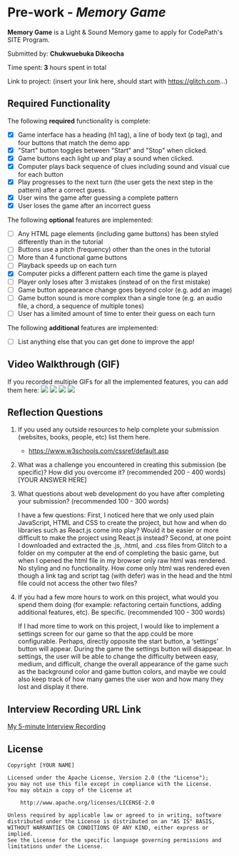 # Pre-work - _Memory Game_

**Memory Game** is a Light & Sound Memory game to apply for CodePath's SITE Program.

Submitted by: **Chukwuebuka Dikeocha**

Time spent: **3** hours spent in total

Link to project: (insert your link here, should start with https://glitch.com...)

## Required Functionality

The following **required** functionality is complete:

- [x] Game interface has a heading (h1 tag), a line of body text (p tag), and four buttons that match the demo app
- [x] "Start" button toggles between "Start" and "Stop" when clicked.
- [x] Game buttons each light up and play a sound when clicked.
- [x] Computer plays back sequence of clues including sound and visual cue for each button
- [x] Play progresses to the next turn (the user gets the next step in the pattern) after a correct guess.
- [x] User wins the game after guessing a complete pattern
- [x] User loses the game after an incorrect guess

The following **optional** features are implemented:

- [ ] Any HTML page elements (including game buttons) has been styled differently than in the tutorial
- [ ] Buttons use a pitch (frequency) other than the ones in the tutorial
- [ ] More than 4 functional game buttons
- [ ] Playback speeds up on each turn
- [x] Computer picks a different pattern each time the game is played
- [ ] Player only loses after 3 mistakes (instead of on the first mistake)
- [ ] Game button appearance change goes beyond color (e.g. add an image)
- [ ] Game button sound is more complex than a single tone (e.g. an audio file, a chord, a sequence of multiple tones)
- [ ] User has a limited amount of time to enter their guess on each turn

The following **additional** features are implemented:

- [ ] List anything else that you can get done to improve the app!

## Video Walkthrough (GIF)

If you recorded multiple GIFs for all the implemented features, you can add them here:
![](gif1-link-here)
![](gif2-link-here)
![](gif3-link-here)
![](gif4-link-here)

## Reflection Questions

1. If you used any outside resources to help complete your submission (websites, books, people, etc) list them here.
   - https://www.w3schools.com/cssref/default.asp

2. What was a challenge you encountered in creating this submission (be specific)? How did you overcome it? (recommended 200 - 400 words)
   [YOUR ANSWER HERE]

3. What questions about web development do you have after completing your submission? (recommended 100 - 300 words)
   
   I have a few questions:
First, I noticed here that we only used plain JavaScript, HTML and CSS to create the project, but how and when do libraries such as React.js come into play? Would it be easier or more difficult to make the project using React.js instead?
Second, at one point I downloaded and extracted the .js, .html, and .css files from Glitch to a folder on my computer at the end of completing the basic game, but when I opened the html file in my browser only raw html was rendered. No styling and no functionality. How come only html was rendered even though a link tag and script tag (with defer) was in the head and the html file could not access the other two files?


4. If you had a few more hours to work on this project, what would you spend them doing (for example: refactoring certain functions, adding additional features, etc). Be specific. (recommended 100 - 300 words)
   
   If I had more time to work on this project, I would like to implement a settings screen for our game so that the app could be more configurable. Perhaps, directly opposite the start button, a ‘settings’ button will appear. During the game the settings button will disappear. In settings, the user will be able to change the difficulty between easy, medium, and difficult, change the overall appearance of the game such as the background color and game button colors, and maybe we could also keep track of how many games the user won and how many they lost and display it there.

## Interview Recording URL Link

[My 5-minute Interview Recording](your-link-here)

## License

    Copyright [YOUR NAME]

    Licensed under the Apache License, Version 2.0 (the "License");
    you may not use this file except in compliance with the License.
    You may obtain a copy of the License at

        http://www.apache.org/licenses/LICENSE-2.0

    Unless required by applicable law or agreed to in writing, software
    distributed under the License is distributed on an "AS IS" BASIS,
    WITHOUT WARRANTIES OR CONDITIONS OF ANY KIND, either express or implied.
    See the License for the specific language governing permissions and
    limitations under the License.
